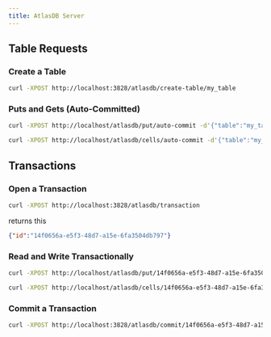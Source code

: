 ```yaml
---
title: AtlasDB Server
---
```


## Table Requests

### Create a Table 
```sh
curl -XPOST http://localhost:3828/atlasdb/create-table/my_table
```

### Puts and Gets (Auto-Committed)

```sh
curl -XPOST http://localhost/atlasdb/put/auto-commit -d'{"table":"my_table","data":[{"row":["AAEC"],"col":["AwQF"],"val":"KAA="}]}'
```

```sh
curl -XPOST http://localhost/atlasdb/cells/auto-commit -d'{"table":"my_table","data":[{"row":["AAEC"],"col":["AwQF"]}]}'
```

## Transactions 

### Open a Transaction

```sh
curl -XPOST http://localhost:3828/atlasdb/transaction
```

returns this

```json
{"id":"14f0656a-e5f3-48d7-a15e-6fa3504db797"}
```

### Read and Write Transactionally

```sh
curl -XPOST http://localhost/atlasdb/put/14f0656a-e5f3-48d7-a15e-6fa3504db797 -d'{"table":"my_table","data":[{"row":["AAEC"],"col":["AwQF"],"val":"KAA="}]}'
```

```sh
curl -XPOST http://localhost/atlasdb/cells/14f0656a-e5f3-48d7-a15e-6fa3504db797 -d'{"table":"my_table","data":[{"row":["AAEC"],"col":["AwQF"]}]}'
```

### Commit a Transaction

```sh
curl -XPOST http://localhost:3828/atlasdb/commit/14f0656a-e5f3-48d7-a15e-6fa3504db797
```
